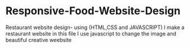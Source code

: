 # Responsive-Food-Website-Design
Restaurant website design- using (HTML,CSS and JAVASCRIPT) I make a restaurant website in this file I use javascript to change the image and beautiful creative weebsite
